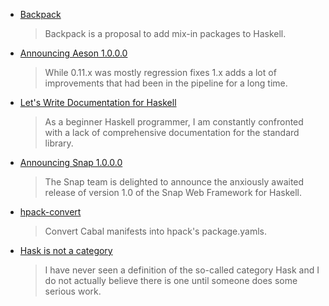 <!-- 2016-08-11 -->

-   [Backpack](https://github.com/ezyang/ghc-proposals/blob/9bdb9de01b2853298efa9b154f7af94db8bbc215/proposals/0000-backpack.rst)

    > Backpack is a proposal to add mix-in packages to Haskell.

-   [Announcing Aeson 1.0.0.0](https://mail.haskell.org/pipermail/haskell-cafe/2016-August/124570.html)

    > While 0.11.x was mostly regression fixes 1.x adds a lot of improvements that had been in the pipeline for a long time.

-   [Let's Write Documentation for Haskell](https://lwm.github.io/lets-write-documentation-for-haskell/)

    > As a beginner Haskell programmer, I am constantly confronted with a lack of comprehensive documentation for the standard library.

-   [Announcing Snap 1.0.0.0](http://snapframework.com/blog/2016/08/07/snap-1.0-released)

    > The Snap team is delighted to announce the anxiously awaited release of version 1.0 of the Snap Web Framework for Haskell.

-   [hpack-convert](https://github.com/yamadapc/hpack-convert/tree/7138ca4df24a47c7d6ee9956b7f926dead270ca6)

    > Convert Cabal manifests into hpack's package.yamls.

-   [Hask is not a category](http://math.andrej.com/2016/08/06/hask-is-not-a-category/)

    > I have never seen a definition of the so-called category Hask and I do not actually believe there is one until someone does some serious work.
